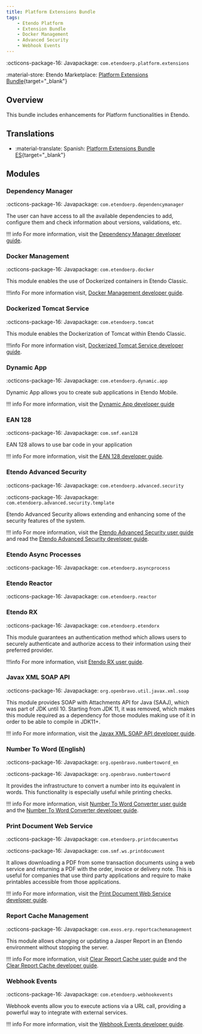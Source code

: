 ```yaml
---
title: Platform Extensions Bundle
tags:
    - Etendo Platform
    - Extension Bundle
    - Docker Management
    - Advanced Security
    - Webhook Events
---
```


:octicons-package-16: Javapackage: `com.etendoerp.platform.extensions`

:material-store: Etendo Marketplace:  [Platform Extensions Bundle](https://marketplace.etendo.cloud/#/product-details?module=5AE4A287F2584210876230321FBEE614){target="_blank"}

## Overview
This bundle includes enhancements for Platform functionalities in Etendo.

## Translations
-  :material-translate: Spanish: [Platform Extensions Bundle ES](https://marketplace.etendo.cloud/#/product-details?module=3789DBA46FC54FDF96CD7D298203A3E9){target="_blank"}

## Modules

### Dependency Manager

:octicons-package-16: Javapackage: `com.etendoerp.dependencymanager`

The user can have access to all the available dependencies to add, configure them and check information about versions, validations, etc.

!!! info
    For more information, visit the [Dependency Manager developer guide](../../../../../developer-guide/etendo-classic/bundles/platform/dependency-manager.md).

### Docker Management 

:octicons-package-16: Javapackage: `com.etendoerp.docker`

This module enables the use of Dockerized containers in Etendo Classic.

!!!info
    For more information visit, [Docker Management developer guide](../../../../../developer-guide/etendo-classic/bundles/platform/docker-management.md). 

### Dockerized Tomcat Service

:octicons-package-16: Javapackage: `com.etendoerp.tomcat`

This module enables the Dockerization of Tomcat within Etendo Classic.

!!!info
    For more information visit, [Dockerized Tomcat Service developer guide](../../../../../developer-guide/etendo-classic/bundles/platform/dockerized-tomcat-service.md).

### Dynamic App 

:octicons-package-16: Javapackage: `com.etendoerp.dynamic.app`

Dynamic App allows you to create sub applications in Etendo Mobile.

!!! info
    For more information, visit the [Dynamic App developer guide](../../../../../developer-guide/etendo-classic/bundles/platform/dynamic-app.md)

### EAN 128

:octicons-package-16: Javapackage: `com.smf.ean128`

EAN 128 allows to use bar code in your application

!!! info
    For more information, visit the [EAN 128 developer guide](../../../../../developer-guide/etendo-classic/bundles/platform/overview.md#ean-128).

### Etendo Advanced Security

:octicons-package-16: Javapackage: `com.etendoerp.advanced.security`

:octicons-package-16: Javapackage: `com.etendoerp.advanced.security.template`

Etendo Advanced Security allows extending and enhancing some of the security features of the system.

!!! info
    For more information, visit the [Etendo Advanced Security user guide](../../../../../user-guide/etendo-classic/optional-features/bundles/platform-extensions/etendo-advanced-security.md) and read the [Etendo Advanced Security developer guide](../../../../..//developer-guide/etendo-classic/bundles/platform/overview.md#etendo-advanced-security).

### Etendo Async Processes

:octicons-package-16: Javapackage: `com.etendoerp.asyncprocess`

### Etendo Reactor

:octicons-package-16: Javapackage: `com.etendoerp.reactor`

### Etendo RX

:octicons-package-16: Javapackage: `com.etendoerp.etendorx`

This module guarantees an authentication method which allows users to securely authenticate and authorize access to their information using their preferred provider.

!!!info
    For more information, visit [Etendo RX user guide](../platform-extensions/etendo-rx.md).

### Javax XML SOAP API

:octicons-package-16: Javapackage: `org.openbravo.util.javax.xml.soap`

This module provides SOAP with Attachments API for Java (SAAJ), which was part of JDK until 10. Starting from JDK 11, it was removed, which makes this module required as a dependency for those modules making use of it in order to be able to compile in JDK11+.

!!! info
    For more information, visit the [Javax XML SOAP API developer guide](../../../../../developer-guide/etendo-classic/bundles/platform/overview.md#javax-xml-soap-api).


### Number To Word (English)

:octicons-package-16: Javapackage: `org.openbravo.numbertoword_en`

:octicons-package-16: Javapackage: `org.openbravo.numbertoword`

It provides the infrastructure to convert a number into its equivalent in words. This functionality is especially useful while printing checks.

!!! info
    For more information, visit [Number To Word Converter user guide](../../../../../user-guide/etendo-classic/basic-features/general-setup/application.md#number-to-word-converter) and the [Number To Word Converter developer guide](../../../../../developer-guide/etendo-classic/bundles/platform/overview.md#number-to-word-english).

### Print Document Web Service

:octicons-package-16: Javapackage: `com.etendoerp.printdocumentws`

:octicons-package-16: Javapackage: `com.smf.ws.printdocument`

It allows downloading a PDF from some transaction documents using a web service and returning a PDF with the order, invoice or delivery note. This is useful for companies that use third party applications and require to make printables accessible from those applications.

!!! info
    For more information, visit the [Print Document Web Service developer guide](../../../../../developer-guide/etendo-classic/bundles/platform/overview.md#print-document-web-service). 

### Report Cache Management

:octicons-package-16: Javapackage: `com.exos.erp.reportcachemanagement`

This module allows changing or updating a Jasper Report in an Etendo environment without stopping the server.

!!! info
    For more information, visit [Clear Report Cache user guide](../../../../../user-guide/etendo-classic/basic-features/general-setup/clear-report-cache.md) and the [Clear Report Cache developer guide](../../../../../developer-guide/etendo-classic/bundles/platform/overview.md#report-cache-management).  


### Webhook Events

:octicons-package-16: Javapackage: `com.etendoerp.webhookevents`

Webhook events allow you to execute actions via a URL call, providing a powerful way to integrate with external services.

!!! info
    For more information, visit the [Webhook Events developer guide](../../../../../developer-guide/etendo-classic/bundles/platform/etendo-webhooks.md).  